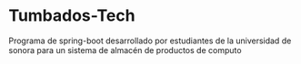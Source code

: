 # Tumbados-Tech
Programa de spring-boot desarrollado por estudiantes de la universidad de sonora para un sistema de almacén de productos de computo
